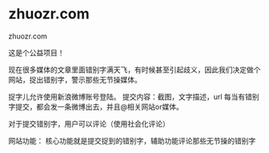zhuozr.com
==========

zhuozr.com

这是个公益项目！

现在很多媒体的文章里面错别字满天飞，有时候甚至引起歧义，因此我们决定做个网站，捉出错别字，警示那些无节操媒体。

捉字儿允许使用新浪微博账号登陆。
提交内容：截图，文字描述，url
每当有错别字提交，都会发一条微博出去，并且@相关网站or媒体。

对于提交错别字，用户可以评论（使用社会化评论）

网站功能：
核心功能就是提交捉到的错别字，辅助功能评论那些无节操的错别字
